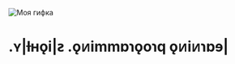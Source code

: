 ![Моя гифка](https://media.giphy.com/media/siCRldvfdu3Ic/giphy.gif)
# .ʏ|ƚʜǫi|ꙅ .ǫᴎimmɒɿǫoɿq ǫᴎiᴎɿɒɘ|
